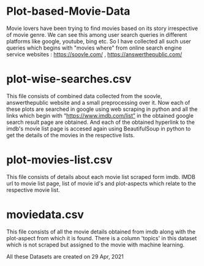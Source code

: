 # Plot-based-Movie-Data
Movie lovers have been trying to find movies based on its story irrespective of movie genre. We can see this among user search queries in different platforms like google, youtube, bing etc. So I have collected all such user queries which begins with "movies where" from online search engine service websites : https://soovle.com/ , https://answerthepublic.com/ 

# plot-wise-searches.csv
This file consists of combined data collected from the soovle, answerthepublic website and a small preprocessing over it.
Now each of these plots are searched in google using web scraping in python and all the links which begin with “https://www.imdb.com/list” in the obtained google search result page are obtained. And each of the obtained hyperlink to the imdb's movie list page is accesed again using BeautifulSoup in python to get the details of the movies in the respective lists.

# plot-movies-list.csv
This file consists of details about each movie list scraped form imdb. IMDB url to movie list page, list of movie id's and plot-aspects which relate to the respective movie list.


# moviedata.csv
This file consists of all the movie details obtained from imdb along with the plot-aspect from which it is found. There is a column 'topics' in this dataset which is not scraped but assigned to the movie with machine learning.

All these Datasets are created on 29 Apr, 2021

